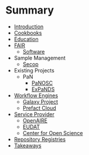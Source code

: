 # Summary

* [Introduction](README.md)
* [Cookbooks](cookbooks.md)
* [Education](education.md)
* [FAIR](fair/fair.md)
	* [Software](fair/fair4rs.md)
* Sample Management
	* [Secop](sample_management/secop.md)
* Existing Projects
	* PaN
		* [PaNOSC](projects/pan/panosc.md)
		* [ExPaNDS](projects/pan/expands.md)
* [Workflow Engines](workflow_engines/workflow_engines.md)
	* [Galaxy Project](workflow_engines/galaxy.md)
	* [Prefact Cloud](workflow_engines/prefact.md)
* [Service Provider]()
	* [OpenAIRE](service_provider/openaire.md)
	* [EUDAT](service_provider/eudat.md)
	* [Center for Open Science](service_provider/cos.md)
* [Repository Registries](rep_reg.md)
* [Takeaways](takeaways.md)